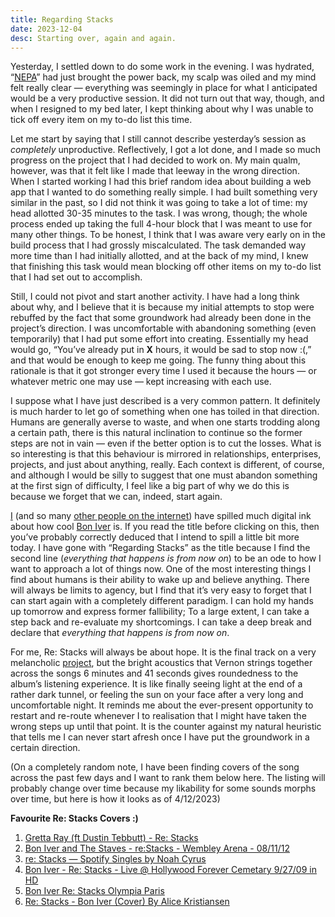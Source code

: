 ```yaml
---
title: Regarding Stacks
date: 2023-12-04
desc: Starting over, again and again.
---
```


Yesterday, I settled down to do some work in the evening. I was hydrated, “[NEPA](https://en.wikipedia.org/wiki/Ikeja_Electric)” had just brought the power back, my scalp was oiled and my mind felt really clear — everything was seemingly in place for what I anticipated would be a very productive session. It did not turn out that way, though, and when I resigned to my bed later, I kept thinking about why I was unable to tick off every item on my to-do list this time.

Let me start by saying that I still cannot describe yesterday’s session as _completely_ unproductive. Reflectively, I got a lot done, and I made so much progress on the project that I had decided to work on. My main qualm, however, was that it felt like I made that leeway in the wrong direction. When I started working I had this brief random idea about building a web app that I wanted to do something really simple. I had built something very similar in the past, so I did not think it was going to take a lot of time: my head allotted 30-35 minutes to the task. I was wrong, though; the whole process ended up taking the full 4-hour block that I was meant to use for many other things. To be honest, I think that I was aware very early on in the build process that I had grossly miscalculated. The task demanded way more time than I had initially allotted, and at the back of my mind, I knew that finishing this task would mean blocking off other items on my to-do list that I had set out to accomplish.

Still, I could not pivot and start another activity. I have had a long think about why, and I believe that it is because my initial attempts to stop were rebuffed by the fact that some groundwork had already been done in the project’s direction. I was uncomfortable with abandoning something (even temporarily) that I had put some effort into creating. Essentially my head would go, “You’ve already put in **X** hours, it would be sad to stop now :(,” and that would be enough to keep me going. The funny thing about this rationale is that it got stronger every time I used it because the hours — or whatever metric one may use — kept increasing with each use.

I suppose what I have just described is a very common pattern. It definitely is much harder to let go of something when one has toiled in that direction. Humans are generally averse to waste, and when one starts trodding along a certain path, there is this natural inclination to continue so the former steps are not in vain — even if the better option is to cut the losses. What is so interesting is that this behaviour is mirrored in relationships, enterprises, projects, and just about anything, really. Each context is different, of course, and although I would be silly to suggest that one must abandon something at the first sign of difficulty, I feel like a big part of why we do this is because we forget that we can, indeed, start again.

[I](https://www.danieleta.com/c/nineteen) (and so many [other people on the internet](https://www.reddit.com/r/boniver/)) have spilled much digital ink about how cool [Bon Iver](https://en.wikipedia.org/wiki/Bon_Iver) is. If you read the title before clicking on this, then you’ve probably correctly deduced that I intend to spill a little bit more today. I have gone with “Regarding Stacks” as the title because I find the second line (_everything that happens is from now on_) to be an ode to how I want to approach a lot of things now. One of the most interesting things I find about humans is their ability to wake up and believe anything. There will always be limits to agency, but I find that it’s very easy to forget that I can start again with a completely different paradigm. I can hold my hands up tomorrow and express former fallibility; To a large extent, I can take a step back and re-evaluate my shortcomings. I can take a deep break and declare that _everything that happens is from now on_.

For me, Re: Stacks will always be about hope. It is the final track on a very melancholic [project](https://en.wikipedia.org/wiki/For_Emma,_Forever_Ago), but the bright acoustics that Vernon strings together across the songs 6 minutes and 41 seconds gives roundedness to the album’s listening experience. It is like finally seeing light at the end of a rather dark tunnel, or feeling the sun on your face after a very long and uncomfortable night. It reminds me about the ever-present opportunity to restart and re-route whenever I to realisation that I might have taken the wrong steps up until that point. It is the counter against my natural heuristic that tells me I can never start afresh once I have put the groundwork in a certain direction.

(On a completely random note, I have been finding covers of the song across the past few days and I want to rank them below here. The listing will probably change over time because my likability for some sounds morphs over time, but here is how it looks as of 4/12/2023)

**Favourite Re: Stacks Covers :)**

1. [Gretta Ray (ft Dustin Tebbutt) - Re: Stacks](https://www.youtube.com/watch?v=2fv3Tyi9OqI)
2. [Bon Iver and The Staves - re:Stacks - Wembley Arena - 08/11/12](https://www.youtube.com/watch?v=t_aITMN1hWU)
3. [re: Stacks — Spotify Singles by Noah Cyrus](https://open.spotify.com/track/6X6fJzF0BGbUk6mhqNvgZZ?si=ec24ae5cf4b94721)
4. [Bon Iver - Re: Stacks - Live @ Hollywood Forever Cemetary 9/27/09 in HD](https://www.youtube.com/watch?v=XvRqNUPYfPk)
5. [Bon Iver Re: Stacks Olympia Paris](https://www.youtube.com/watch?v=G7DRvKN198Y)
6. [Re: Stacks - Bon Iver (Cover) By Alice Kristiansen](https://www.youtube.com/watch?v=aQfEWvbDFlA)
